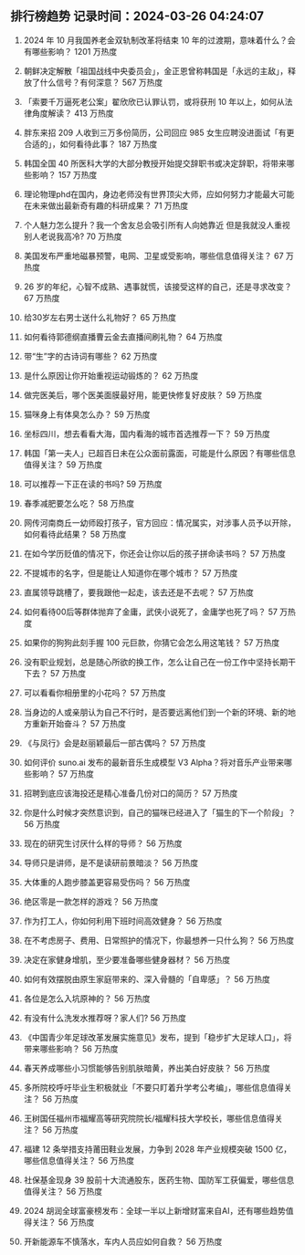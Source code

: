 
## 排行榜趋势 记录时间：2024-03-26 04:24:07
  
  1. 2024 年 10 月我国养老金双轨制改革将结束 10 年的过渡期，意味着什么？会有哪些影响？ 1201 万热度
    
  2. 朝鲜决定解散「祖国战线中央委员会」，金正恩曾称韩国是「永远的主敌」，释放了什么信号？有何深意？ 567 万热度
    
  3. 「索要千万逼死老公案」翟欣欣已认罪认罚，或将获刑 10 年以上，如何从法律角度解读？ 413 万热度
    
  4. 胖东来招 209 人收到三万多份简历，公司回应 985 女生应聘没进面试「有更合适的」，如何看待此事？ 187 万热度
    
  5. 韩国全国 40 所医科大学的大部分教授开始提交辞职书或决定辞职，将带来哪些影响？ 157 万热度
    
  6. 理论物理phd在国内，身边老师没有世界顶尖大师，应如何努力才能最大可能在未来做出最新奇有趣的科研成果？ 71 万热度
    
  7. 个人魅力怎么提升？我一个舍友总会吸引所有人向她靠近 但是我就没人重视 别人老说我高冷? 70 万热度
    
  8. 美国发布严重地磁暴预警，电网、卫星或受影响，哪些信息值得关注？ 67 万热度
    
  9. 26 岁的年纪，心智不成熟、遇事就慌，该接受这样的自己，还是寻求改变？ 67 万热度
    
  10. 给30岁左右男士送什么礼物好？ 65 万热度
    
  11. 如何看待郭德纲直播曹云金去直播间刷礼物？ 64 万热度
    
  12. 带“生”字的古诗词有哪些？ 62 万热度
    
  13. 是什么原因让你开始重视运动锻炼的？ 62 万热度
    
  14. 做完医美后，哪个医美面膜最好用，能更快修复好皮肤？ 59 万热度
    
  15. 猫咪身上有体臭怎么办？ 59 万热度
    
  16. 坐标四川，想去看看大海，国内看海的城市首选推荐一下？ 59 万热度
    
  17. 韩国「第一夫人」已超百日未在公众面前露面，可能是什么原因？有哪些信息值得关注？ 59 万热度
    
  18. 可以推荐一下正在读的书吗? 59 万热度
    
  19. 春季减肥要怎么吃？ 58 万热度
    
  20. 网传河南商丘一幼师殴打孩子，官方回应：情况属实，对涉事人员予以开除，如何看待此结果？ 58 万热度
    
  21. 在如今学历贬值的情况下，你还会让你以后的孩子拼命读书吗？ 57 万热度
    
  22. 不提城市的名字，但是能让人知道你在哪个城市？ 57 万热度
    
  23. 直属领导跳槽了，要我跟他一起走，该去还是不去呢？ 57 万热度
    
  24. 如何看待00后等群体抛弃了金庸，武侠小说死了，金庸学也死了吗？ 57 万热度
    
  25. 如果你的狗狗此刻手握 100 元巨款，你猜它会怎么用这笔钱？ 57 万热度
    
  26. 没有职业规划，总是随心所欲的换工作，怎么让自己在一份工作中坚持长期干下去？ 57 万热度
    
  27. 可以看看你相册里的小花吗？ 57 万热度
    
  28. 当身边的人或亲朋认为自己不行时，是否要远离他们到一个新的环境、新的地方重新开始奋斗？ 57 万热度
    
  29. 《与凤行》会是赵丽颖最后一部古偶吗？ 57 万热度
    
  30. 如何评价 suno.ai 发布的最新音乐生成模型 V3 Alpha？将对音乐产业带来哪些影响？ 57 万热度
    
  31. 招聘到底应该海投还是精心准备几份对口的简历？ 57 万热度
    
  32. 你是什么时候才突然意识到，自己的猫咪已经进入了「猫生的下一个阶段」？ 56 万热度
    
  33. 现在的研究生讨厌什么样的导师？ 56 万热度
    
  34. 导师只是讲师，是不是读研前景暗淡？ 56 万热度
    
  35. 大体重的人跑步膝盖更容易受伤吗？ 56 万热度
    
  36. 绝区零是一款怎样的游戏？ 56 万热度
    
  37. 作为打工人，你如何利用下班时间高效健身？ 56 万热度
    
  38. 在不考虑房子、费用、日常照护的情况下，你最想养一只什么狗？ 56 万热度
    
  39. 决定在家健身增肌，至少要准备哪些健身器材？ 56 万热度
    
  40. 如何有效摆脱由原生家庭带来的、深入骨髓的「自卑感」？ 56 万热度
    
  41. 各位是怎么入坑原神的？ 56 万热度
    
  42. 有没有什么洗发水推荐呀？家人们? 56 万热度
    
  43. 《中国青少年足球改革发展实施意见》发布，提到「稳步扩大足球人口」，将带来哪些影响？ 56 万热度
    
  44. 春天养成哪些小习惯能够告别肌肤暗黄，养出美白好皮肤？ 56 万热度
    
  45. 多所院校呼吁毕业生积极就业「不要只盯着升学考公考编」，哪些信息值得关注？ 56 万热度
    
  46. 王树国任福州市福耀高等研究院院长/福耀科技大学校长，哪些信息值得关注？ 56 万热度
    
  47. 福建 12 条举措支持莆田鞋业发展，力争到 2028 年产业规模突破 1500 亿，哪些信息值得关注？ 56 万热度
    
  48. 社保基金现身 39 股前十大流通股东，医药生物、国防军工获偏爱，哪些信息值得关注？ 56 万热度
    
  49. 2024 胡润全球富豪榜发布：全球一半以上新增财富来自AI，还有哪些趋势值得关注？ 56 万热度
    
  50. 开新能源车不慎落水，车内人员应如何自救？ 56 万热度
    